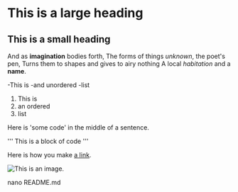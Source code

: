 # This is a large heading

## This is a small heading

And as **imagination** bodies forth,
The forms of things *unknown*, the poet's pen,
Turns them to shapes and gives to airy nothing
A local *habitation* and a **name**.

-This is
-and unordered
-list

1. This is
2. an ordered
3. list

Here is 'some code' in the middle of a sentence.

'''
This is
a block
of code
'''

Here is how you make [a link](https://www.wikipedia.org/).

![This is an image.](https://github.com/yihui/xaringan/releases/download/v0.0.2/karl-moustache.jpg)

nano README.md
